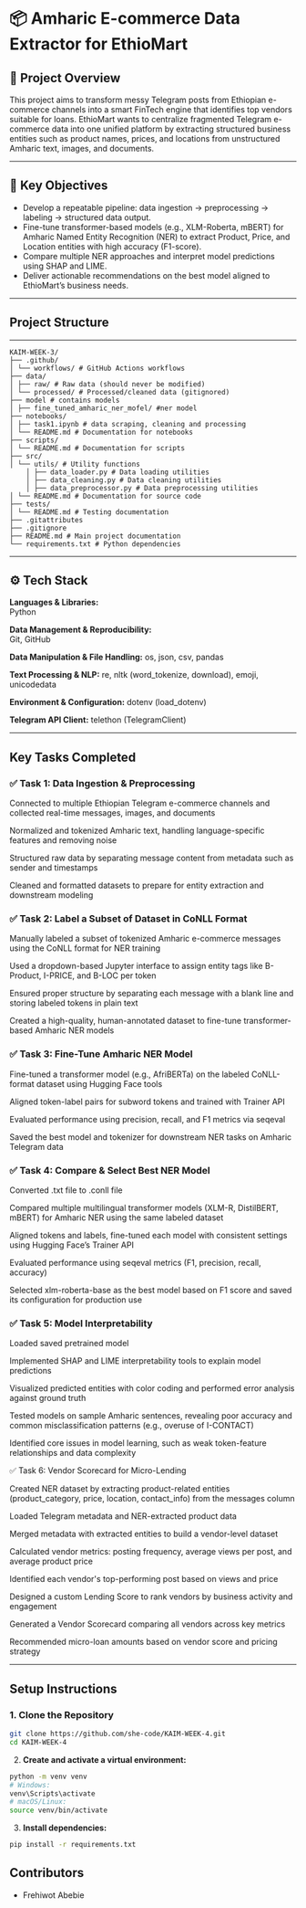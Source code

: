 # 📦 Amharic E-commerce Data Extractor for EthioMart

## 📌 Project Overview

This project aims to transform messy Telegram posts from Ethiopian e-commerce channels into a smart FinTech engine that identifies top vendors suitable for loans. EthioMart wants to centralize fragmented Telegram e-commerce data into one unified platform by extracting structured business entities such as product names, prices, and locations from unstructured Amharic text, images, and documents.

---


## 🔑 Key Objectives

- Develop a repeatable pipeline: data ingestion → preprocessing → labeling → structured data output.
- Fine-tune transformer-based models (e.g., XLM-Roberta, mBERT) for Amharic Named Entity Recognition (NER) to extract Product, Price, and Location entities with high accuracy (F1-score).
- Compare multiple NER approaches and interpret model predictions using SHAP and LIME.
- Deliver actionable recommendations on the best model aligned to EthioMart’s business needs.

---

## Project Structure
---
```
KAIM-WEEK-3/
├── .github/
│ └── workflows/ # GitHub Actions workflows
├── data/
│ ├── raw/ # Raw data (should never be modified)
│ └── processed/ # Processed/cleaned data (gitignored)
├── model # contains models
│ ├── fine_tuned_amharic_ner_mofel/ #ner model
├── notebooks/
│ ├── task1.ipynb # data scraping, cleaning and processing
│ └── README.md # Documentation for notebooks
├── scripts/
│ └── README.md # Documentation for scripts
├── src/
│ └── utils/ # Utility functions
    │ ├── data_loader.py # Data loading utilities
    │ ├── data_cleaning.py # Data cleaning utilities
    │ ├── data_preprocessor.py # Data preprocessing utilities
│ └── README.md # Documentation for source code
├── tests/
│ └── README.md # Testing documentation
├── .gitattributes
├── .gitignore
├── README.md # Main project documentation
└── requirements.txt # Python dependencies
```
---

## ⚙️ Tech Stack

**Languages & Libraries:**  
Python

**Data Management & Reproducibility:**  
Git, GitHub

**Data Manipulation & File Handling:**
os, json, csv, pandas

**Text Processing & NLP:**
re, nltk (word_tokenize, download), emoji, unicodedata

**Environment & Configuration:**
dotenv (load_dotenv)

**Telegram API Client:**
telethon (TelegramClient)

---

## Key Tasks Completed

### ✅ Task 1: Data Ingestion & Preprocessing
Connected to multiple Ethiopian Telegram e-commerce channels and collected real-time messages, images, and documents

Normalized and tokenized Amharic text, handling language-specific features and removing noise

Structured raw data by separating message content from metadata such as sender and timestamps

Cleaned and formatted datasets to prepare for entity extraction and downstream modeling

### ✅ Task 2: Label a Subset of Dataset in CoNLL Format
Manually labeled a subset of tokenized Amharic e-commerce messages using the CoNLL format for NER training

Used a dropdown-based Jupyter interface to assign entity tags like B-Product, I-PRICE, and B-LOC per token

Ensured proper structure by separating each message with a blank line and storing labeled tokens in plain text

Created a high-quality, human-annotated dataset to fine-tune transformer-based Amharic NER models

### ✅ Task 3: Fine-Tune Amharic NER Model
Fine-tuned a transformer model (e.g., AfriBERTa) on the labeled CoNLL-format dataset using Hugging Face tools

Aligned token-label pairs for subword tokens and trained with Trainer API

Evaluated performance using precision, recall, and F1 metrics via seqeval

Saved the best model and tokenizer for downstream NER tasks on Amharic Telegram data

### ✅ Task 4: Compare & Select Best NER Model
Converted .txt file to .conll file

Compared multiple multilingual transformer models (XLM-R, DistilBERT, mBERT) for Amharic NER using the same labeled dataset

Aligned tokens and labels, fine-tuned each model with consistent settings using Hugging Face’s Trainer API

Evaluated performance using seqeval metrics (F1, precision, recall, accuracy)

Selected xlm-roberta-base as the best model based on F1 score and saved its configuration for production use

### ✅ Task 5:  Model Interpretability

Loaded saved pretrained model 

Implemented SHAP and LIME interpretability tools to explain model predictions

Visualized predicted entities with color coding and performed error analysis against ground truth

Tested models on sample Amharic sentences, revealing poor accuracy and common misclassification patterns (e.g., overuse of I-CONTACT)

Identified core issues in model learning, such as weak token-feature relationships and data complexity

✅ Task 6: Vendor Scorecard for Micro-Lending

Created NER dataset by extracting product-related entities (product_category, price, location, contact_info) from the messages column

Loaded Telegram metadata and NER-extracted product data

Merged metadata with extracted entities to build a vendor-level dataset

Calculated vendor metrics: posting frequency, average views per post, and average product price

Identified each vendor's top-performing post based on views and price

Designed a custom Lending Score to rank vendors by business activity and engagement

Generated a Vendor Scorecard comparing all vendors across key metrics

Recommended micro-loan amounts based on vendor score and pricing strategy

---
## Setup Instructions

### 1. Clone the Repository

```bash
git clone https://github.com/she-code/KAIM-WEEK-4.git
cd KAIM-WEEK-4
```

2. **Create and activate a virtual environment:**

```bash
python -m venv venv
# Windows:
venv\Scripts\activate
# macOS/Linux:
source venv/bin/activate
```
3. **Install dependencies:**

```bash
pip install -r requirements.txt

```

## Contributors
- Frehiwot Abebie
